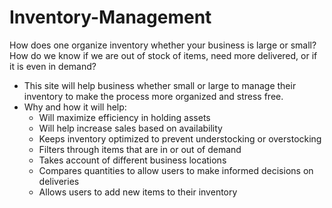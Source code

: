 # Inventory-Management

How does one organize inventory whether your business is large or small? How do we know if we are out of stock of items, need more delivered, or if it is even in demand?

- This site will help business whether small or large to manage their inventory to make the process more organized and stress free.
- Why and how it will help:
    - Will maximize efficiency in holding assets
    - Will help increase sales based on availability
    - Keeps inventory optimized to prevent understocking or overstocking
    - Filters through items that are in or out of demand
    - Takes account of different business locations
    - Compares quantities to allow users to make informed decisions on deliveries
    - Allows users to add new items to their inventory
